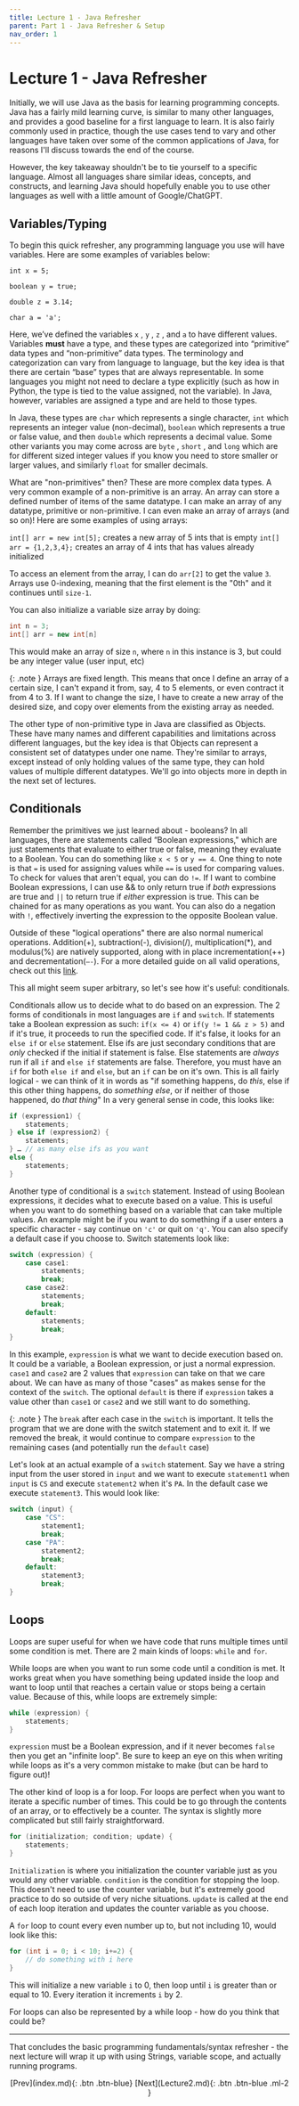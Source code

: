 ```yaml
---
title: Lecture 1 - Java Refresher
parent: Part 1 - Java Refresher & Setup
nav_order: 1
---
```


# Lecture 1 - Java Refresher

Initially, we will use Java as the basis for learning programming concepts. Java has a fairly mild learning curve, is similar to many other languages, and provides a good baseline for a first language to learn. It is also fairly commonly used in practice, though the use cases tend to vary and other languages have taken over some of the common applications of Java, for reasons I'll discuss towards the end of the course.

However, the key takeaway shouldn't be to tie yourself to a specific language. Almost all languages share similar ideas, concepts, and constructs, and learning Java should hopefully enable you to use other languages as well with a little amount of Google/ChatGPT.

## Variables/Typing

To begin this quick refresher, any programming language you use will have variables. Here are some examples of variables below:

`int x = 5;`

`boolean y = true;`

`double z = 3.14;`

`char a = 'a';`

Here, we’ve defined the variables `x` , `y` , `z` , and `a` to have different values. Variables **must** have a type, and these types are categorized into “primitive” data types and “non-primitive” data types. The terminology and categorization can vary from language to language, but the key idea is that there are certain “base” types that are always representable. In some languages you might not need to declare a type explicitly (such as how in Python, the type is tied to the value assigned, not the variable). In Java, however, variables are assigned a type and are held to those types.

In Java, these types are `char` which represents a single character, `int` which represents an integer value (non-decimal), `boolean` which represents a true or false value, and then `double` which represents a decimal value. Some other variants you may come across are `byte` , `short` , and `long` which are for different sized integer values if you know you need to store smaller or larger values, and similarly `float` for smaller decimals.

What are "non-primitives" then? These are more complex data types. A very common example of a non-primitive is an array. An array can store a defined number of items of the same datatype. I can make an array of any datatype, primitive or non-primitive. I can even make an array of arrays (and so on)!
Here are some examples of using arrays:

`int[] arr = new int[5];` creates a new array of 5 ints that is empty
`int[] arr = {1,2,3,4};` creates an array of 4 ints that has values already initialized

To access an element from the array, I can do `arr[2]` to get the value `3`. Arrays use 0-indexing, meaning that the first element is the "0th" and it continues until `size-1`.

You can also initialize a variable size array by doing:

```java
int n = 3;
int[] arr = new int[n]
```

This would make an array of size `n`, where `n` in this instance is 3, but could be any integer value (user input, etc)

{: .note }
Arrays are fixed length. This means that once I define an array of a certain size, I can't expand it from, say, 4 to 5 elements, or even contract it from 4 to 3. If I want to change the size, I have to create a new array of the desired size, and copy over elements from the existing array as needed.

The other type of non-primitive type in Java are classified as Objects. These have many names and different capabilities and limitations across different languages, but the key idea is that Objects can represent a consistent set of datatypes under one name. They're similar to arrays, except instead of only holding values of the same type, they can hold values of multiple different datatypes. We'll go into objects more in depth in the next set of lectures.

## Conditionals

Remember the primitives we just learned about - booleans? In all languages, there are statements called “Boolean expressions," which are just statements that evaluate to either true or false, meaning they evaluate to a Boolean. You can do something like `x < 5` or `y == 4`. One thing to note is that `=` is used for assigning values while `==` is used for comparing values. To check for values that aren't equal, you can do `!=`. If I want to combine Boolean expressions, I can use && to only return true if *both* expressions are true and `||` to return true if *either* expression is true. This can be chained for as many operations as you want. You can also do a negation with `!`, effectively inverting the expression to the opposite Boolean value.

Outside of these "logical operations" there are also normal numerical operations. Addition(+), subtraction(-), division(/), multiplication(*), and modulus(%) are natively supported, along with in place incrementation(++) and decrementation(`—-`). For a more detailed guide on all valid operations, check out this [link](https://www.w3schools.com/java/java_operators.asp).

This all might seem super arbitrary, so let's see how it's useful: conditionals.

Conditionals allow us to decide what to do based on an expression. The 2 forms of conditionals in most languages are `if` and `switch`. If statements take a Boolean expression as such: `if(x <= 4)` or `if(y != 1 && z > 5)` and if it's true, it proceeds to run the specified code. If it's false, it looks for an `else if` or `else` statement. Else ifs are just secondary conditions that are *only* checked if the initial if statement is false. Else statements are *always* run if all `if` and `else if` statements are false. Therefore, you must have an `if` for both `else if` and `else`, but an `if` can be on it's own. This is all fairly logical - we can think of it in words as "if something happens, do *this*, else if this other thing happens, do *something else*, or if neither of those happened, do *that thing*"
In a very general sense in code, this looks like:

```java
if (expression1) {
    statements;
} else if (expression2) {
    statements;
} … // as many else ifs as you want
else {
    statements;
}
```

Another type of conditional is a `switch` statement. Instead of using Boolean expressions, it decides what to execute based on a value. This is useful when you want to do something based on a variable that can take multiple values. An example might be if you want to do something if a user enters a specific character - say continue on `'c'` or quit on `'q'`. You can also specify a default case if you choose to.
Switch statements look like:

```java
switch (expression) {
    case case1:
        statements;
        break;
    case case2:
        statements;
        break;
    default:
        statements;
        break;
}
```

In this example, `expression` is what we want to decide execution based on. It could be a variable, a Boolean expression, or just a normal expression. `case1` and `case2` are 2 values that `expression` can take on that we care about. We can have as many of those "cases" as makes sense for the context of the `switch`. The optional `default` is there if `expression` takes a value other than `case1` or `case2` and we still want to do something.

{: .note }
The `break` after each case in the `switch` is important. It tells the program that we are done with the switch statement and to exit it. If we removed the break, it would continue to compare `expression` to the remaining cases (and potentially run the `default` case)

Let's look at an actual example of a `switch` statement. Say we have a string input from the user stored in `input` and we want to execute `statement1` when `input` is `CS` and execute `statement2` when it's `PA`. In the default case we execute `statement3`. This would look like:

```java
switch (input) {
    case "CS":
        statement1;
        break;
    case "PA":
        statement2;
        break;
    default:
        statement3;
        break;
}
```

## Loops

Loops are super useful for when we have code that runs multiple times until some condition is met. There are 2 main kinds of loops: `while` and `for`.

While loops are when you want to run some code until a condition is met. It works great when you have something being updated inside the loop and want to loop until that reaches a certain value or stops being a certain value. Because of this, while loops are extremely simple:

```java
while (expression) {
    statements;
}
```

`expression` must be a Boolean expression, and if it never becomes `false` then you get an "infinite loop". Be sure to keep an eye on this when writing while loops as it's a very common mistake to make (but can be hard to figure out)!

The other kind of loop is a for loop. For loops are perfect when you want to iterate a specific number of times. This could be to go through the contents of an array, or to effectively be a counter. The syntax is slightly more complicated but still fairly straightforward.

```java
for (initialization; condition; update) {
    statements;
}
```

`Initialization` is where you initialization the counter variable just as you would any other variable. `condition` is the condition for stopping the loop. This doesn't need to use the counter variable, but it's extremely good practice to do so outside of very niche situations. `update` is called at the end of each loop iteration and updates the counter variable as you choose.

A `for` loop to count every even number up to, but not including 10, would look like this:

```java
for (int i = 0; i < 10; i+=2) {
    // do something with i here
}
```

This will initialize a new variable `i` to 0, then loop until `i` is greater than or equal to 10. Every iteration it increments `i` by 2.

For loops can also be represented by a while loop - how do you think that could be?

***

That concludes the basic programming fundamentals/syntax refresher - the next lecture will wrap it up with using Strings, variable scope, and actually running programs.

<span class="fs-4" style="text-align:center; display:block">
[Prev](index.md){: .btn .btn-blue}
[Next](Lecture2.md){: .btn .btn-blue .ml-2 }
</span>